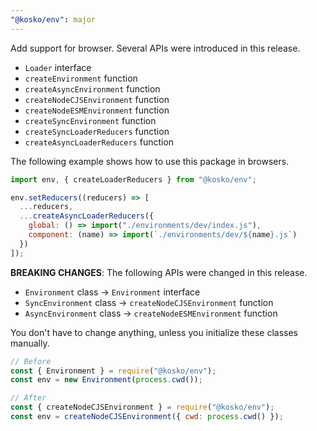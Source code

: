 ```yaml
---
"@kosko/env": major
---
```


Add support for browser. Several APIs were introduced in this release.

- `Loader` interface
- `createEnvironment` function
- `createAsyncEnvironment` function
- `createNodeCJSEnvironment` function
- `createNodeESMEnvironment` function
- `createSyncEnvironment` function
- `createSyncLoaderReducers` function
- `createAsyncLoaderReducers` function

The following example shows how to use this package in browsers.

```js
import env, { createLoaderReducers } from "@kosko/env";

env.setReducers((reducers) => [
  ...reducers,
  ...createAsyncLoaderReducers({
    global: () => import("./environments/dev/index.js"),
    component: (name) => import(`./environments/dev/${name}.js`)
  })
]);
```

**BREAKING CHANGES**: The following APIs were changed in this release.

- `Environment` class → `Environment` interface
- `SyncEnvironment` class → `createNodeCJSEnvironment` function
- `AsyncEnvironment` class → `createNodeESMEnvironment` function

You don't have to change anything, unless you initialize these classes manually.

```js
// Before
const { Environment } = require("@kosko/env");
const env = new Environment(process.cwd());

// After
const { createNodeCJSEnvironment } = require("@kosko/env");
const env = createNodeCJSEnvironment({ cwd: process.cwd() });
```
